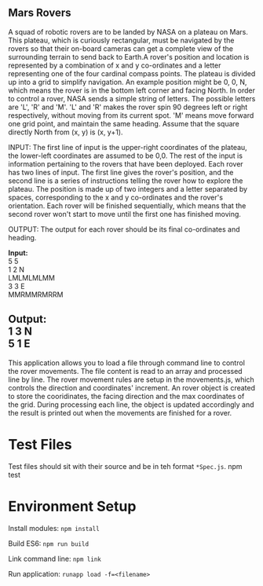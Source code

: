 Mars Rovers
---
A squad of robotic rovers are to be landed by NASA on a plateau on Mars. This plateau, which is curiously rectangular, must be navigated by the rovers so that their on-board cameras can get a complete view of the surrounding terrain to send back to Earth.A rover's position and location is represented by a combination of x and y co-ordinates and a letter representing one of the four cardinal compass points. The plateau is divided up into a grid to simplify navigation. An example position might be 0, 0, N, which means the rover is in the bottom left corner and facing North. In order to control a rover, NASA sends a simple string of letters. The possible letters are 'L', 'R' and 'M'. 'L' and 'R' makes the rover spin 90 degrees left or right respectively, without moving from its current spot. 'M' means move forward one grid point, and maintain the same heading. Assume that the square directly North from (x, y) is (x, y+1).

INPUT:
The first line of input is the upper-right coordinates of the plateau, the lower-left coordinates are assumed to be 0,0.
The rest of the input is information pertaining to the rovers that have been deployed. Each rover has two lines of input. The first line gives the rover's position, and the second line is a series of instructions telling the rover how to explore the plateau.
The position is made up of two integers and a letter separated by spaces, corresponding to the x and y co-ordinates and the rover's orientation.
Each rover will be finished sequentially, which means that the second rover won't start to move until the first one has finished moving.

OUTPUT:
The output for each rover should be its final co-ordinates and heading.

**Input:**  
5 5  
1 2 N  
LMLMLMLMM  
3 3 E  
MMRMMRMRRM

**Output:**  
1 3 N  
5 1 E
---

This application allows you to load a file through command line to control the rover movements. 
The file content is read to an array and processed line by line. The rover movement rules are setup in the movements.js, which controls the direction and coordinates' increment. An rover object is created to store the cooridinates, the facing direction and the max coordinates of the grid. 
During processing each line, the object is updated accordingly and the result is printed out when the movements are finished for a rover.

# Test Files

Test files should sit with their source and be in teh format `*Spec.js`.
  npm test

# Environment Setup

Install modules: `npm install`

Build ES6: `npm run build`

Link command line: `npm link`

Run application: `runapp load -f=<filename>`


